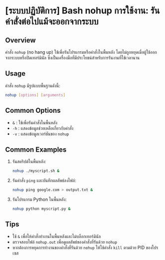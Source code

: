 # [ระบบปฏิบัติการ] Bash nohup การใช้งาน: รันคำสั่งต่อไปแม้จะออกจากระบบ

## Overview
คำสั่ง `nohup` (no hang up) ใช้เพื่อรันโปรแกรมหรือคำสั่งในพื้นหลัง โดยไม่ถูกหยุดเมื่อผู้ใช้ออกจากระบบหรือปิดเทอร์มินัล ซึ่งเป็นเครื่องมือที่มีประโยชน์สำหรับการรันงานที่ใช้เวลานาน

## Usage
คำสั่ง `nohup` มีรูปแบบพื้นฐานดังนี้:
```bash
nohup [options] [arguments]
```

## Common Options
- `&` : ใช้เพื่อรันคำสั่งในพื้นหลัง
- `-h` : แสดงข้อมูลช่วยเหลือเกี่ยวกับคำสั่ง
- `-v` : แสดงข้อมูลเวอร์ชันของ `nohup`

## Common Examples
1. รันสคริปต์ในพื้นหลัง:
   ```bash
   nohup ./myscript.sh &
   ```

2. รันคำสั่ง `ping` และบันทึกผลลัพธ์ลงไฟล์:
   ```bash
   nohup ping google.com > output.txt &
   ```

3. รันโปรแกรม Python ในพื้นหลัง:
   ```bash
   nohup python myscript.py &
   ```

## Tips
- ใช้ `&` เพื่อให้คำสั่งทำงานในพื้นหลังและไม่บล็อกเทอร์มินัล
- ตรวจสอบไฟล์ `nohup.out` เพื่อดูผลลัพธ์ของคำสั่งที่รันด้วย `nohup`
- หากต้องการหยุดการทำงานของคำสั่งที่รันด้วย `nohup` ให้ใช้คำสั่ง `kill` ตามด้วย PID ของโปรเซส